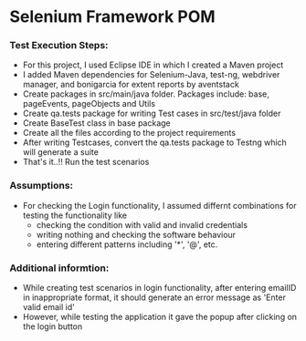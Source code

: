
# Selenium Framework POM

### Test Execution Steps:

- For this project, I used Eclipse IDE in which I created a Maven project
- I added Maven dependencies for Selenium-Java, test-ng, webdriver manager, and bonigarcia for extent reports by aventstack
- Create packages in src/main/java folder. Packages include: base, pageEvents, pageObjects and Utils
- Create qa.tests package for writing Test cases in src/test/java folder
- Create BaseTest class in base package
- Create all the files according to the project requirements
- After writing Testcases, convert the qa.tests package to Testng which will generate a suite
- That's it..!! Run the test scenarios

### Assumptions:

- For checking the Login functionality, I assumed differnt combinations for testing the functionality like 
  - checking the condition with valid and invalid credentials 
  - writing nothing and checking the software behaviour
  - entering different patterns including '*', '@', etc.

### Additional informtion:

- While creating test scenarios in login functionality, after entering emailID in inappropriate format, it should generate an error message as 'Enter valid email id'
- However, while testing the application it gave the popup after clicking on the login button